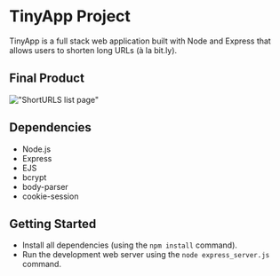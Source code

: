 # TinyApp Project

TinyApp is a full stack web application built with Node and Express that allows users to shorten long URLs (à la bit.ly).

## Final Product

!["ShortURLS list page"](#)

## Dependencies

- Node.js
- Express
- EJS
- bcrypt
- body-parser
- cookie-session

## Getting Started

- Install all dependencies (using the `npm install` command).
- Run the development web server using the `node express_server.js` command.
